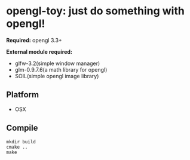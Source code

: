 opengl-toy: just do something with opengl!
========================================

**Required:** opengl 3.3+

**External module required:** 

* glfw-3.2(simple window manager) 
* glm-0.9.7.6(a math library for opengl) 
* SOIL(simple opengl image library)

Platform
--------

* OSX

Compile 
-------

    mkdir build
    cmake ..
    make 

